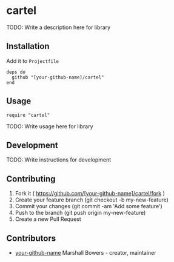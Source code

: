 # cartel

TODO: Write a description here for library

## Installation

Add it to `Projectfile`

```crystal
deps do
  github "[your-github-name]/cartel"
end
```

## Usage

```crystal
require "cartel"
```

TODO: Write usage here for library

## Development

TODO: Write instructions for development

## Contributing

1. Fork it ( https://github.com/[your-github-name]/cartel/fork )
2. Create your feature branch (git checkout -b my-new-feature)
3. Commit your changes (git commit -am 'Add some feature')
4. Push to the branch (git push origin my-new-feature)
5. Create a new Pull Request

## Contributors

- [your-github-name](https://github.com/[your-github-name]) Marshall Bowers - creator, maintainer
